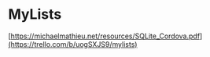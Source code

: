 # MyLists

[https://michaelmathieu.net/resources/SQLite_Cordova.pdf](https://trello.com/b/uogSXJS9/mylists)
